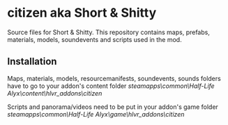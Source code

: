 # citizen aka Short & Shitty
Source files for Short & Shitty. This repository contains maps, prefabs, materials, models, soundevents and scripts used in the mod.

## Installation
Maps, materials, models, resourcemanifests, soundevents, sounds folders have to go to your addon's content folder *steamapps\common\Half-Life Alyx\content\hlvr_addons\citizen*

Scripts and panorama/videos need to be put in your addon's game folder *steamapps\common\Half-Life Alyx\game\hlvr_addons\citizen*
